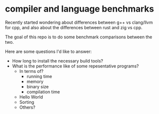 # compiler and language benchmarks
Recently started wondering about differences between g++ vs clang/llvm for cpp, and also about the differences between rust and zig vs cpp.

The goal of this repo is to do some benchmark comparisons between the two.

Here are some questions I'd like to answer:
- How long to install the necessary build tools?
- What is the performance like of some repesentative programs?
  - In terms of?
    - running time
    - memory
    - binary size
    - compilation time
  - Hello World
  - Sorting
  - Others?

